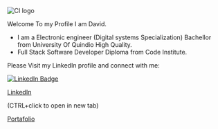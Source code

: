 ![CI logo](https://codeinstitute.s3.amazonaws.com/fullstack/ci_logo_small.png)

Welcome To my Profile I am David.  

- I am a Electronic engineer (Digital systems Specialization) Bachellor from University Of Quindio High Quality.
- Full Stack Software Developer Diploma from Code Institute.  

Please Visit my LinkedIn profile and connect with me:  

<a href="(https://www.linkedin.com/in/david-hern%C3%A1ndez-b3764b171/)">
    <img src="(https://img.shields.io/badge/-LinkedIn-blue)" alt="LinkedIn Badge"/>
  </a>  
  
[LinkedIn](https://img.shields.io/badge/-LinkedIn-blue)

(CTRL+click to open in new tab)<br>  



[Portafolio](https://jdhernandezs1.github.io/Portafolio)

